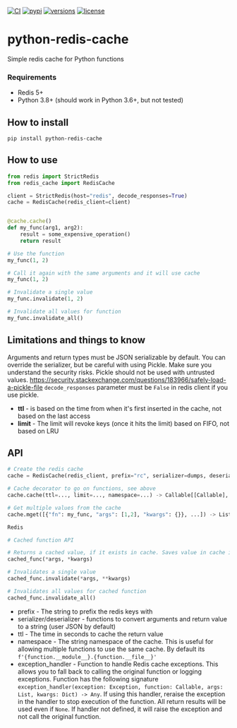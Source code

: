 [![CI](https://github.com/taylorhakes/python-redis-cache/actions/workflows/tests.yml/badge.svg?branch=master)](https://github.com/taylorhakes/python-redis-cache/actions/workflows/tests.yml/badge.svg?branch=master)
[![pypi](https://img.shields.io/pypi/v/python-redis-cache.svg)](https://pypi.python.org/pypi/python-redis-cache)
[![versions](https://img.shields.io/pypi/pyversions/python-redis-cache.svg)](https://github.com/taylorhakes/python-redis-cache)
[![license](https://img.shields.io/github/license/taylorhakes/python-redis-cache.svg)](https://github.com/taylorhakes/python-redis-cache/blob/master/LICENSE)

# python-redis-cache
Simple redis cache for Python functions

### Requirements
- Redis 5+
- Python 3.8+ (should work in Python 3.6+, but not tested)

## How to install
```
pip install python-redis-cache
```

## How to use
```python
from redis import StrictRedis
from redis_cache import RedisCache

client = StrictRedis(host="redis", decode_responses=True)
cache = RedisCache(redis_client=client)


@cache.cache()
def my_func(arg1, arg2):
    result = some_expensive_operation()
    return result

# Use the function
my_func(1, 2)

# Call it again with the same arguments and it will use cache
my_func(1, 2)

# Invalidate a single value
my_func.invalidate(1, 2)

# Invalidate all values for function
my_func.invalidate_all()
```

## Limitations and things to know
Arguments and return types must be JSON serializable by default. You can override the serializer, but be careful with using Pickle. Make sure you understand the security risks. Pickle should not be used with untrusted values.
https://security.stackexchange.com/questions/183966/safely-load-a-pickle-file
`decode_responses` parameter must be `False` in redis client if you use pickle.

- **ttl** - is based on the time from when it's first inserted in the cache, not based on the last access
- **limit** - The limit will revoke keys (once it hits the limit) based on FIFO, not based on LRU

## API
```python
# Create the redis cache
cache = RedisCache(redis_client, prefix="rc", serializer=dumps, deserializer=loads, key_serializer=None, exception_handler=None)

# Cache decorator to go on functions, see above
cache.cache(ttl=..., limit=..., namespace=...) -> Callable[[Callable], Callable]

# Get multiple values from the cache
cache.mget([{"fn": my_func, "args": [1,2], "kwargs": {}}, ...]) -> List[Any]

Redis

# Cached function API

# Returns a cached value, if it exists in cache. Saves value in cache if it doesn't exist
cached_func(*args, *kwargs)

# Invalidates a single value
cached_func.invalidate(*args, **kwargs)

# Invalidates all values for cached function
cached_func.invalidate_all()
```

- prefix - The string to prefix the redis keys with
- serializer/deserializer - functions to convert arguments and return value to a string (user JSON by default)
- ttl - The time in seconds to cache the return value
- namespace - The string namespace of the cache. This is useful for allowing multiple functions to use the same cache. By default its `f'{function.__module__}.{function.__file__}'`
- exception_handler - Function to handle Redis cache exceptions. This allows you to fall back to calling the original function or logging exceptions. Function has the following signature `exception_handler(exception: Exception, function: Callable, args: List, kwargs: Dict) -> Any`. If using this handler, reraise the exception in the handler to stop execution of the function. All return results will be used even if `None`. If handler not defined, it will raise the exception and not call the original function.
